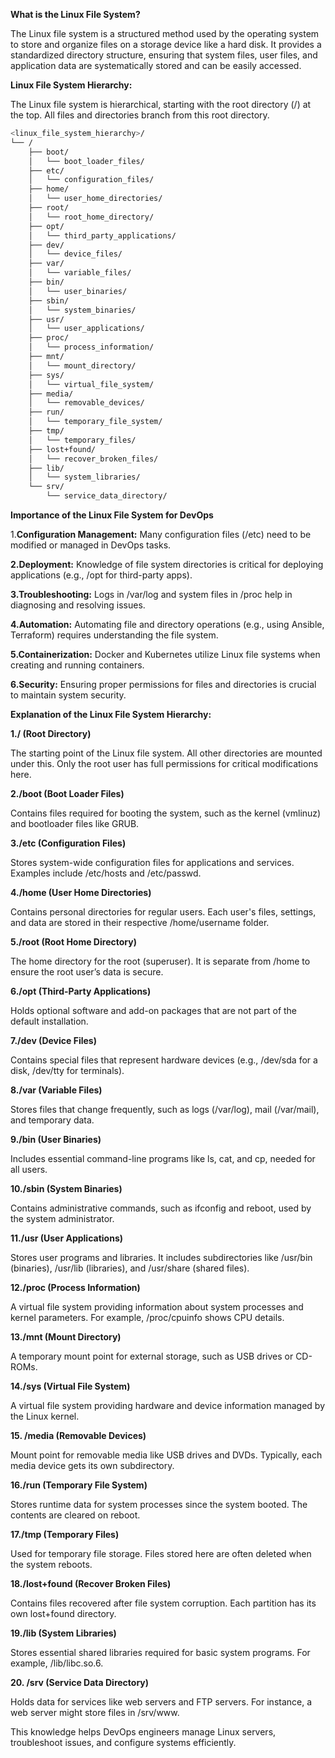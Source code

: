 **What is the Linux File System?**

The Linux file system is a structured method used by the operating system to store and organize files on a storage device like a hard disk. It provides a standardized directory structure, ensuring that system files, user files, and application data are systematically stored and can be easily accessed.

**Linux File System Hierarchy:**

The Linux file system is hierarchical, starting with the root directory (/) at the top. All files and directories branch from this root directory.

```bash
<linux_file_system_hierarchy>/
└── /
    ├── boot/
    │   └── boot_loader_files/
    ├── etc/
    │   └── configuration_files/
    ├── home/
    │   └── user_home_directories/
    ├── root/
    │   └── root_home_directory/
    ├── opt/
    │   └── third_party_applications/
    ├── dev/
    │   └── device_files/
    ├── var/
    │   └── variable_files/
    ├── bin/
    │   └── user_binaries/
    ├── sbin/
    │   └── system_binaries/
    ├── usr/
    │   └── user_applications/
    ├── proc/
    │   └── process_information/
    ├── mnt/
    │   └── mount_directory/
    ├── sys/
    │   └── virtual_file_system/
    ├── media/
    │   └── removable_devices/
    ├── run/
    │   └── temporary_file_system/
    ├── tmp/
    │   └── temporary_files/
    ├── lost+found/
    │   └── recover_broken_files/
    ├── lib/
    │   └── system_libraries/
    └── srv/
        └── service_data_directory/
```

**Importance of the Linux File System for DevOps**

1.**Configuration Management:** Many configuration files (/etc) need to be modified or managed in DevOps tasks.

**2.Deployment:** Knowledge of file system directories is critical for deploying applications (e.g., /opt for third-party apps).

**3.Troubleshooting:** Logs in /var/log and system files in /proc help in diagnosing and resolving issues.

**4.Automation:** Automating file and directory operations (e.g., using Ansible, Terraform) requires understanding the file system.

**5.Containerization:** Docker and Kubernetes utilize Linux file systems when creating and running containers.

**6.Security:** Ensuring proper permissions for files and directories is crucial to maintain system security.

**Explanation of the Linux File System Hierarchy:**

**1./ (Root Directory)**

The starting point of the Linux file system. All other directories are mounted under this. Only the root user has full 
permissions for critical modifications here.

**2./boot (Boot Loader Files)**

Contains files required for booting the system, such as the kernel (vmlinuz) and bootloader files like GRUB.
    
**3./etc (Configuration Files)**

Stores system-wide configuration files for applications and services. Examples include /etc/hosts and /etc/passwd.
    
**4./home (User Home Directories)**

Contains personal directories for regular users. Each user's files, settings, and data are stored in their respective 
/home/username folder.

**5./root (Root Home Directory)**

The home directory for the root (superuser). It is separate from /home to ensure the root user’s data is secure.

**6./opt (Third-Party Applications)**

Holds optional software and add-on packages that are not part of the default installation.
    
**7./dev (Device Files)**

Contains special files that represent hardware devices (e.g., /dev/sda for a disk, /dev/tty for terminals).
    
**8./var (Variable Files)**

Stores files that change frequently, such as logs (/var/log), mail (/var/mail), and temporary data.

**9./bin (User Binaries)**

Includes essential command-line programs like ls, cat, and cp, needed for all users.
     
**10./sbin (System Binaries)**

Contains administrative commands, such as ifconfig and reboot, used by the system administrator.
  
**11./usr (User Applications)**

Stores user programs and libraries. It includes subdirectories like /usr/bin (binaries), /usr/lib (libraries), and 
/usr/share (shared files).

**12./proc (Process Information)**

A virtual file system providing information about system processes and kernel parameters. For example, /proc/cpuinfo 
shows CPU details.
     
**13./mnt (Mount Directory)**

A temporary mount point for external storage, such as USB drives or CD-ROMs.

**14./sys (Virtual File System)**

A virtual file system providing hardware and device information managed by the Linux kernel.
     
**15. /media (Removable Devices)**

Mount point for removable media like USB drives and DVDs. Typically, each media device gets its own subdirectory.
      
**16./run (Temporary File System)**

Stores runtime data for system processes since the system booted. The contents are cleared on reboot.
     
**17./tmp (Temporary Files)**

Used for temporary file storage. Files stored here are often deleted when the system reboots.

**18./lost+found (Recover Broken Files)**

Contains files recovered after file system corruption. Each partition has its own lost+found directory.

**19./lib (System Libraries)**

Stores essential shared libraries required for basic system programs. For example, /lib/libc.so.6.
     
 **20. /srv (Service Data Directory)**

Holds data for services like web servers and FTP servers. For instance, a web server might store files in /srv/www.

This knowledge helps DevOps engineers manage Linux servers, troubleshoot issues, and configure systems efficiently.
